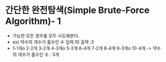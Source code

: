 # 간단한 완전탐색(Simple Brute-Force Algorithm)- 1
* 가능한 모든 경우를 모두 시도해본다.
* ex) 약수의 개수가 홀수인 수  입력:10 출력 :3
* 1-1개o 2-2개 3-2개 4-3개o 5-2개 6-4개 7-2개 8-4개 9-3개o 10-4개 -> 약수의 개수가 홀수인 수 : 3개
